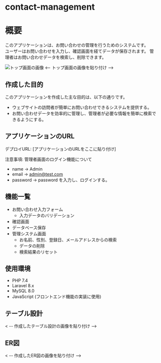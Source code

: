 # contact-management

# 概要
このアプリケーションは、お問い合わせの管理を行うためのシステムです。   
ユーザーはお問い合わせを入力し、確認画面を経てデータが保存されます。
管理者はお問い合わせデータを検索し、削除できます。

![トップ画面の画像](screenshot.png)
<-- トップ画面の画像を貼り付け -->

## 作成した目的

このアプリケーションを作成した主な目的は、以下の通りです。
- ウェブサイトの訪問者が簡単にお問い合わせできるシステムを提供する。
- お問い合わせデータを効率的に管理し、管理者が必要な情報を簡単に検索できるようにする。


## アプリケーションのURL

デプロイURL: [アプリケーションのURLをここに貼り付け]

注意事項:
管理者画面のログイン機能について  
- name -> Admin  
- email -> admin@test.com  
- password -> password
を入力し、ログインする。

## 機能一覧

- お問い合わせ入力フォーム
  - 入力データのバリデーション
- 確認画面
- データベース保存
- 管理システム画面
  - お名前、性別、登録日、メールアドレスからの検索
  - データの削除
  - 検索結果のリセット

## 使用環境

- PHP 7.4
- Laravel 8.x
- MySQL 8.0
- JavaScript (フロントエンド機能の実装に使用)


## テーブル設計

< -- 作成したテーブル設計の画像を貼り付け -->

## ER図

< -- 作成したER図の画像を貼り付け -->

